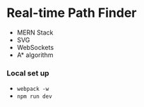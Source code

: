 # Real-time Path Finder
- MERN Stack
- SVG
- WebSockets
- A* algorithm

### Local set up
  - `webpack -w`
  - `npm run dev`